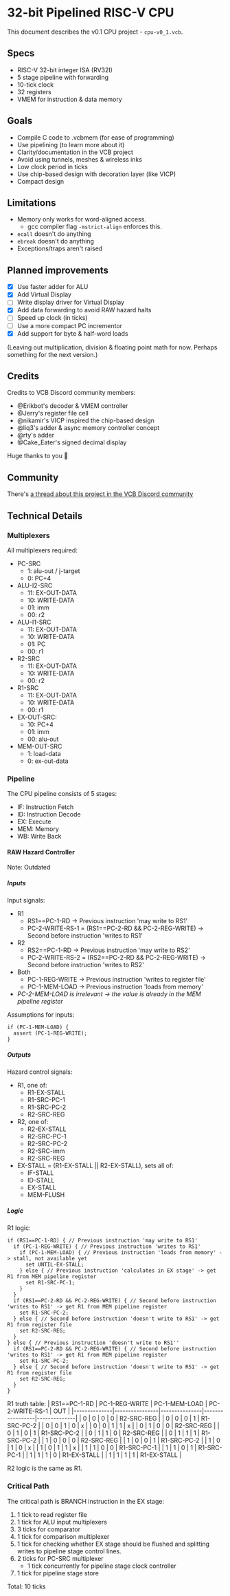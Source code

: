 # 32-bit Pipelined RISC-V CPU

This document describes the v0.1 CPU project - `cpu-v0_1.vcb`.

## Specs

* RISC-V 32-bit integer ISA (RV32I)
* 5 stage pipeline with forwarding
* 10-tick clock
* 32 registers
* VMEM for instruction & data memory

## Goals

* Compile C code to .vcbmem (for ease of programming)
* Use pipelining (to learn more about it)
* Clarity/documentation in the VCB project
* Avoid using tunnels, meshes & wireless inks
* Low clock period in ticks
* Use chip-based design with decoration layer (like VICP)
* Compact design

## Limitations

* Memory only works for word-aligned access.
    * gcc compiler flag `-mstrict-align` enforces this.
* `ecall` doesn't do anything
* `ebreak` doesn't do anything
* Exceptions/traps aren't raised

## Planned improvements

* [x] Use faster adder for ALU
* [x] Add Virtual Display
* [ ] Write display driver for Virtual Display
* [x] Add data forwarding to avoid RAW hazard halts
* [ ] Speed up clock (in ticks)
* [ ] Use a more compact PC incrementor
* [x] Add support for byte & half-word loads

(Leaving out multiplication, division & floating point math for now. Perhaps something for the next version.)

## Credits

Credits to VCB Discord community members:

* @Erikbot's decoder & VMEM controller
* @Jerry's register file cell
* @nikamir's VICP inspired the chip-based design
* @liq3's adder & async memory controller concept
* @rty's adder
* @Cake_Eater's signed decimal display

Huge thanks to you 🙂

## Community

There's [a thread about this project in the VCB Discord community](https://discord.com/channels/937059867615694889/1087508766020349992/1087508766020349992)

## Technical Details

### Multiplexers

All multiplexers required:

* PC-SRC
    * 1: alu-out / j-target
    * 0: PC+4
* ALU-I2-SRC
    * 11: EX-OUT-DATA
    * 10: WRITE-DATA
    * 01: imm
    * 00: r2
* ALU-I1-SRC
    * 11: EX-OUT-DATA
    * 10: WRITE-DATA
    * 01: PC
    * 00: r1
* R2-SRC
    * 11: EX-OUT-DATA
    * 10: WRITE-DATA
    * 00: r2
* R1-SRC
    * 11: EX-OUT-DATA
    * 10: WRITE-DATA
    * 00: r1
* EX-OUT-SRC:
    * 10: PC+4
    * 01: imm
    * 00: alu-out
* MEM-OUT-SRC
    * 1: load-data
    * 0: ex-out-data

### Pipeline

The CPU pipeline consists of 5 stages:

* IF: Instruction Fetch
* ID: Instruction Decode
* EX: Execute
* MEM: Memory
* WB: Write Back

#### RAW Hazard Controller

Note: Outdated

##### Inputs

Input signals:

* R1
    * RS1==PC-1-RD -> Previous instruction 'may write to RS1'
    * PC-2-WRITE-RS-1 = (RS1==PC-2-RD && PC-2-REG-WRITE) -> Second before instruction 'writes to RS1'
* R2
    * RS2==PC-1-RD -> Previous instruction 'may write to RS2'
    * PC-2-WRITE-RS-2 = (RS2==PC-2-RD && PC-2-REG-WRITE) -> Second before instruction 'writes to RS2'
* Both
    * PC-1-REG-WRITE -> Previous instruction 'writes to register file'
    * PC-1-MEM-LOAD -> Previous instruction 'loads from memory'
* *PC-2-MEM-LOAD is irrelevant -> the value is already in the MEM pipeline register*

Assumptions for inputs:

```
if (PC-1-MEM-LOAD) {
  assert (PC-1-REG-WRITE);
}
```

##### Outputs

Hazard control signals:

* R1, one of:
    * R1-EX-STALL
    * R1-SRC-PC-1
    * R1-SRC-PC-2
    * R2-SRC-REG
* R2, one of:
    * R2-EX-STALL
    * R2-SRC-PC-1
    * R2-SRC-PC-2
    * R2-SRC-imm
    * R2-SRC-REG
* EX-STALL = (R1-EX-STALL || R2-EX-STALL), sets all of:
    * IF-STALL
    * ID-STALL
    * EX-STALL
    * MEM-FLUSH

##### Logic

R1 logic:

```
if (RS1==PC-1-RD) { // Previous instruction 'may write to RS1'
  if (PC-1-REG-WRITE) { // Previous instruction 'writes to RS1'
    if (PC-1-MEM-LOAD) { // Previous instruction 'loads from memory' -> stall, not available yet
      set UNTIL-EX-STALL;
    } else { // Previous instruction 'calculates in EX stage' -> get R1 from MEM pipeline register
      set R1-SRC-PC-1;
    }
  }
  if (RS1==PC-2-RD && PC-2-REG-WRITE) { // Second before instruction 'writes to RS1' -> get R1 from MEM pipeline register
    set R1-SRC-PC-2;
  } else { // Second before instruction 'doesn't write to RS1' -> get R1 from register file
    set R2-SRC-REG;
  }
} else { // Previous instruction 'doesn't write to RS1''
  if (RS1==PC-2-RD && PC-2-REG-WRITE) { // Second before instruction 'writes to RS1' -> get R1 from MEM pipeline register
    set R1-SRC-PC-2;
  } else { // Second before instruction 'doesn't write to RS1' -> get R1 from register file
    set R2-SRC-REG;
  }
}
```

R1 truth table:
| RS1==PC-1-RD | PC-1-REG-WRITE | PC-1-MEM-LOAD | PC-2-WRITE-RS-1 | OUT |
|--------------|----------------|---------------|-----------------|--------------|
| 0 | 0 | 0 | 0 | R2-SRC-REG |
| 0 | 0 | 0 | 1 | R1-SRC-PC-2 |
| 0 | 0 | 1 | 0 | x |
| 0 | 0 | 1 | 1 | x |
| 0 | 1 | 0 | 0 | R2-SRC-REG |
| 0 | 1 | 0 | 1 | R1-SRC-PC-2 |
| 0 | 1 | 1 | 0 | R2-SRC-REG |
| 0 | 1 | 1 | 1 | R1-SRC-PC-2 |
| 1 | 0 | 0 | 0 | R2-SRC-REG |
| 1 | 0 | 0 | 1 | R1-SRC-PC-2 |
| 1 | 0 | 1 | 0 | x |
| 1 | 0 | 1 | 1 | x |
| 1 | 1 | 0 | 0 | R1-SRC-PC-1 |
| 1 | 1 | 0 | 1 | R1-SRC-PC-1 |
| 1 | 1 | 1 | 0 | R1-EX-STALL |
| 1 | 1 | 1 | 1 | R1-EX-STALL |

R2 logic is the same as R1.

### Critical Path

The critical path is BRANCH instruction in the EX stage:

1. 1 tick to read register file
2. 1 tick for ALU input multiplexers
3. 3 ticks for comparator
4. 1 tick for comparison multiplexer
5. 1 tick for checking whether EX stage should be flushed and splitting writes to pipeline stage control lines.
6. 2 ticks for PC-SRC multiplexer
    * 1 tick concurrently for pipeline stage clock controller
7. 1 tick for pipeline stage store

Total: 10 ticks

